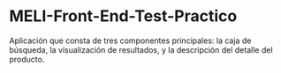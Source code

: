 # MELI-Front-End-Test-Practico
Aplicación que consta de tres componentes principales: la caja de búsqueda, la visualización de resultados, y la descripción del detalle del producto.

